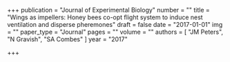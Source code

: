 +++
publication = "Journal of Experimental Biology"
number = ""
title = "Wings as impellers: Honey bees co-opt flight system to induce nest ventilation and disperse pheremones"
draft = false
date = "2017-01-01"
img = ""
paper_type = "Journal"
pages = ""
volume = ""
authors = [
	"JM Peters",
	"N Gravish", 
	"SA Combes"
	 ]
year = "2017"

+++

